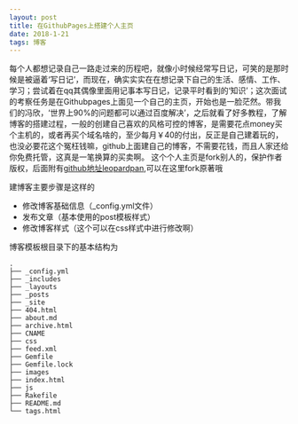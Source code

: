 ```yaml
---
layout: post
title: 在GithubPages上搭建个人主页
date: 2018-1-21
tags: 博客   
---
```


每个人都想记录自己一路走过来的历程吧，就像小时候经常写日记，可笑的是那时候是被逼着‘写日记’，而现在，确实实实在在想记录下自己的生活、感情、工作、学习；尝试着在qq其偶像里面用记事本写日记，记录平时看到的‘知识’；这次面试的考察任务是在Githubpages上面见一个自己的主页，开始也是一脸茫然。带我们的冯欣，‘世界上90%的问题都可以通过百度解决’，之后就看了好多教程，了解博客的搭建过程，一般的创建自己喜欢的风格可控的博客，是需要花点money买个主机的，或者再买个域名啥的，至少每月￥40的付出，反正是自己建着玩的，也没必要花这个冤枉钱嘛，github上面建自己的博客，不需要花钱，而且人家还给你免费托管，这真是一笔换算的买卖啊。
这个个人主页是fork别人的，保护作者版权，后面附有[github地址leopardpan](https://github.com/leopardpan/leopardpan.github.io),可以在这里fork原著哦

建博客主要步骤是这样的
* 修改博客基础信息（_config.yml文件）
* 发布文章（基本使用的post模板样式）
* 修改博客样式（这个可以在css样式中进行修改啊）

博客模板根目录下的基本结构为

```
.
├── _config.yml
├── _includes    
├── _layouts
├── _posts
├── _site
├── 404.html
├── about.md
├── archive.html
├── CNAME
├── css
├── feed.xml
├── Gemfile
├── Gemfile.lock
├── images
├── index.html
├── js
├── Rakefile
├── README.md
└── tags.html

```
